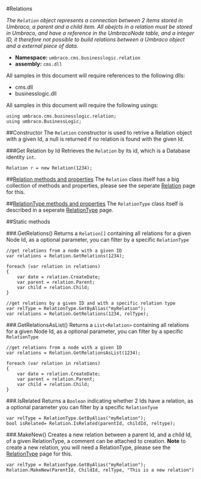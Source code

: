 #Relations

_The `Relation` object represents a connection between 2 items stored in Umbraco, a parent and a child item. All obejcts in a relation must be stored in Umbraco, and have a reference in the UmbracoNode table, and a integer ID, it therefore not possible to build relations between a Umbraco object and a external piece of data._


 * **Namespace:** `umbraco.cms.businesslogic.relation` 
 * **assembly:** `cms.dll`
 

All samples in this document will require references to the following dlls:

* cms.dll
* businesslogic.dll

All samples in this document will require the following usings:
	
	using umbraco.cms.businesslogic.relation;
	using umbraco.BusinessLogic;

##Constructor
The `Relation` constructor is used to retrive a Relation object with a given Id, a null is returned if no relation is found with the given Id. 

###Get Relation by Id
Retrieves the  `Relation` by its id, which is a Database identity `int`.  

	Relation r = new Relation(1234); 
	
##[Relation methods and properties](relation.md) 
The `Relation` class itself has a big collection of methods and properties, please see the seperate [Relation](relation.md) page for this.

##[RelationType methods and properties](relationtype.md) 
The `RelationType` class itself is described in a  seperate [RelationType](relationtype.md) page.

##Static methods

###.GetRelations()
Returns a `Relation[]` containing all relations for a given Node Id, as a optional parameter, you can filter by a specific `RelationType`
	
	//get relations from a node with a given ID
	var relations = Relation.GetRelations(1234);
	
	foreach (var relation in relations)
	{
	    var date = relation.CreateDate;
	    var parent = relation.Parent;
	    var child = relation.Child;
	}
	
	//get relations by a given ID and with a specific relation type
	var relType = RelationType.GetByAlias("myRelation");
	var relations = Relation.GetRelations(1234, relType);     
	
###.GetRelationsAsList()
Returns a `List<Relation>` containing all relations for a given Node Id, as a optional parameter, you can filter by a specific `RelationType`
	
	//get relations from a node with a given ID
	var relations = Relation.GetRelationsAsList(1234);
	
	foreach (var relation in relations)
	{
	    var date = relation.CreateDate;
	    var parent = relation.Parent;
	    var child = relation.Child;
	}
	
###.IsRelated
Returns a `Boolean` indicating whether 2 Ids have a relation, as a optional parameter you can filter by a specific `RelationTyoe`

	var relType = RelationType.GetByAlias("myRelation");
	bool isRelated= Relation.IsRelated(parentId, childId, reltype);

###.MakeNew()
Creates a new relation between a parent Id, and a child Id, of a given RelationType, a comment can be attached to creation. **Note** to create a new relation, you will need a RelationType, please see the  [RelationType](relationtype.md) page for this.

	var relType = RelationType.GetByAlias("myRelation");
	Relation.MakeNew(ParentId, ChildId, relType, "This is a new relation")
	

